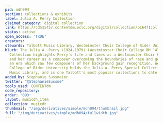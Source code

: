 ```yaml
---
pid: mdh094
section: collections & exhibits
label: Julia A. Perry Collection
claimed_category: digital collection
link: https://cdm15457.contentdm.oclc.org/digital/collection/p16471coll12/search
status: active
open_access: 'TRUE'
creators:
stewards: Talbott Music Library, Westminster Choir College of Rider University
blurb: The Julia A. Perry (1924-1979) (Westminster Choir College BM ’47, MM ’48) Digital
  Collection highlights Perry’s life and times as a Westminster Choir College alumna
  and her career as a composer overcoming the boundaries of race and gender during
  an era which saw few composers of her background gain recognition. Westminster Choir
  College of Rider University holds the Julia A. Perry Special Collection at Talbott
  Music Library, and is one Talbott's most popular collections to date.
added_by: Stephanie Sussmeier
twitter: "@StephanieSussme"
tools_used: CONTENTdm
code_repository:
order: '093'
layout: musicdh_item
collection: musicdh
thumbnail: "/img/derivatives/simple/mdh094/thumbnail.jpg"
full: "/img/derivatives/simple/mdh094/fullwidth.jpg"
---
```

